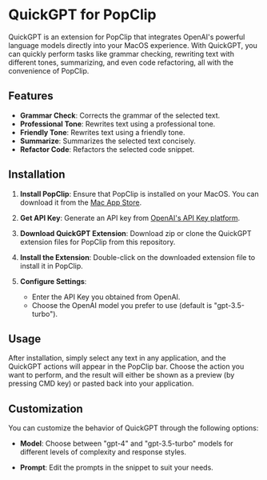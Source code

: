 # QuickGPT for PopClip

QuickGPT is an extension for PopClip that integrates OpenAI's powerful language models directly into your MacOS experience. With QuickGPT, you can quickly perform tasks like grammar checking, rewriting text with different tones, summarizing, and even code refactoring, all with the convenience of PopClip.

## Features

- **Grammar Check**: Corrects the grammar of the selected text.
- **Professional Tone**: Rewrites text using a professional tone.
- **Friendly Tone**: Rewrites text using a friendly tone.
- **Summarize**: Summarizes the selected text concisely.
- **Refactor Code**: Refactors the selected code snippet.

## Installation

1. **Install PopClip**: Ensure that PopClip is installed on your MacOS. You can download it from the [Mac App Store](https://apps.apple.com/app/popclip/id445189367).

2. **Get API Key**: Generate an API key from [OpenAI's API Key platform](https://platform.openai.com/account/api-keys).

3. **Download QuickGPT Extension**: Download zip or clone the QuickGPT extension files for PopClip from this repository.

4. **Install the Extension**: Double-click on the downloaded extension file to install it in PopClip.

5. **Configure Settings**:
   - Enter the API Key you obtained from OpenAI.
   - Choose the OpenAI model you prefer to use (default is "gpt-3.5-turbo").

## Usage

After installation, simply select any text in any application, and the QuickGPT actions will appear in the PopClip bar. Choose the action you want to perform, and the result will either be shown as a preview (by pressing CMD key) or pasted back into your application.

## Customization

You can customize the behavior of QuickGPT through the following options:

- **Model**: Choose between "gpt-4" and "gpt-3.5-turbo" models for different levels of complexity and response styles.

- **Prompt**: Edit the prompts in the snippet to suit your needs.
